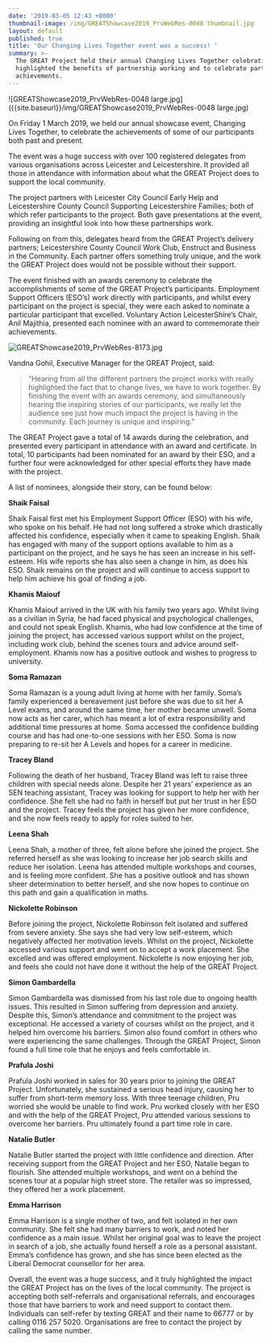 ```yaml
---
date: '2019-03-05 12:43 +0000'
thumbnail-image: /img/GREATShowcase2019_PrvWebRes-0048 thumbnail.jpg
layout: default
published: true
title: 'Our Changing Lives Together event was a success! '
summary: >-
  The GREAT Project held their annual Changing Lives Together celebration, which
  highlighted the benefits of partnership working and to celebrate participants
  achievements.
---
```

![GREATShowcase2019_PrvWebRes-0048 large.jpg]({{site.baseurl}}/img/GREATShowcase2019_PrvWebRes-0048 large.jpg)

On Friday 1 March 2019, we held our annual showcase event, Changing Lives Together, to celebrate the achievements of some of our participants both past and present. 

The event was a huge success with over 100 registered delegates from various organisations across Leicester and Leicestershire. It provided all those in attendance with information about what the GREAT Project does to support the local community.

The project partners with Leicester City Council Early Help and Leicestershire County Council Supporting Leicestershire Families; both of which refer participants to the project. Both gave presentations at the event, providing an insightful look into how these partnerships work.  

Following on from this, delegates heard from the GREAT Project’s delivery partners; Leicestershire County Council Work Club, Enstruct and Business in the Community. Each partner offers something truly unique, and the work the GREAT Project does would not be possible without their support. 

The event finished with an awards ceremony to celebrate the accomplishments of some of the GREAT Project’s participants. Employment Support Officers (ESO’s) work directly with participants, and whilst every participant on the project is special, they were each asked to nominate a particular participant that excelled. Voluntary Action LeicesterShire’s Chair, Anil Majithia, presented each nominee with an award to commemorate their achievements.

![GREATShowcase2019_PrvWebRes-8173.jpg]({{site.baseurl}}/img/GREATShowcase2019_PrvWebRes-8173.jpg)

Vandna Gohil, Executive Manager for the GREAT Project, said: 

> “Hearing from all the different partners the project works with really highlighted the fact that to change lives, we have to work together. By finishing the event with an awards ceremony, and simultaneously hearing the inspiring stories of our participants, we really let the audience see just how much impact the project is having in the community. Each journey is unique and inspiring.”

The GREAT Project gave a total of 14 awards during the celebration, and presented every participant in attendance with an award and certificate. In total, 10 participants had been nominated for an award by their ESO, and a further four were acknowledged for other special efforts they have made with the project. 

A list of nominees, alongside their story, can be found below:

**Shaik Faisal**

Shaik Faisal first met his Employment Support Officer (ESO) with his wife, who spoke on his behalf. He had not long suffered a stroke which drastically affected his confidence, especially when it came to speaking English. Shaik has engaged with many of the support options available to him as a participant on the project, and he says he has seen an increase in his self-esteem. His wife reports she has also seen a change in him, as does his ESO. Shaik remains on the project and will continue to access support to help him achieve his goal of finding a job.

**Khamis Maiouf**

Khamis Maiouf arrived in the UK with his family two years ago. Whilst living as a civilian in Syria, he had faced physical and psychological challenges, and could not speak English. Khamis, who had low confidence at the time of joining the project, has accessed various support whilst on the project, including work club, behind the scenes tours and advice around self-employment. Khamis now has a positive outlook and wishes to progress to university. 

**Soma Ramazan**

Soma Ramazan is a young adult living at home with her family. Soma’s family experienced a bereavement just before she was due to sit her A Level exams, and around the same time, her mother became unwell. Soma now acts as her carer, which has meant a lot of extra responsibility and additional time pressures at home. Soma accessed the confidence building course and has had one-to-one sessions with her ESO. Soma is now preparing to re-sit her A Levels and hopes for a career in medicine. 

**Tracey Bland**

Following the death of her husband, Tracey Bland was left to raise three children with special needs alone. Despite her 21 years’ experience as an SEN teaching assistant, Tracey was looking for support to help her with her confidence. She felt she had no faith in herself but put her trust in her ESO and the project. Tracey feels the project has given her more confidence, and she now feels ready to apply for roles suited to her. 

**Leena Shah**

Leena Shah, a mother of three, felt alone before she joined the project. She referred herself as she was looking to increase her job search skills and reduce her isolation. Leena has attended multiple workshops and courses, and is feeling more confident. She has a positive outlook and has shown sheer determination to better herself, and she now hopes to continue on this path and gain a qualification in maths. 

**Nickolette Robinson**

Before joining the project, Nickolette Robinson felt isolated and suffered from severe anxiety. She says she had very low self-esteem, which negatively affected her motivation levels. Whilst on the project, Nickolette accessed various support and went on to accept a work placement. She excelled and was offered employment. Nickolette is now enjoying her job, and feels she could not have done it without the help of the GREAT Project. 

**Simon Gambardella**

Simon Gambardella was dismissed from his last role due to ongoing health issues. This resulted in Simon suffering from depression and anxiety. Despite this, Simon’s attendance and commitment to the project was exceptional. He accessed a variety of courses whilst on the project, and it helped him overcome his barriers. Simon also found comfort in others who were experiencing the same challenges. Through the GREAT Project, Simon found a full time role that he enjoys and feels comfortable in. 

**Prafula Joshi**

Prafula Joshi worked in sales for 30 years prior to joining the GREAT Project. Unfortunately, she sustained a serious head injury, causing her to suffer from short-term memory loss. With three teenage children, Pru worried she would be unable to find work. Pru worked closely with her ESO and with the help of the GREAT Project, Pru attended various sessions to overcome her barriers. Pru ultimately found a part time role in care. 

**Natalie Butler**

Natalie Butler started the project with little confidence and direction. After receiving support from the GREAT Project and her ESO, Natalie began to flourish. She attended multiple workshops, and went on a behind the scenes tour at a popular high street store. The retailer was so impressed, they offered her a work placement. 

**Emma Harrison**

Emma Harrison is a single mother of two, and felt isolated in her own community. She felt she had many barriers to work, and noted her confidence as a main issue.  Whilst her original goal was to leave the project in search of a job, she actually found herself a role as a personal assistant. Emma’s confidence has grown, and she has since been elected as the Liberal Democrat counsellor for her area. 

Overall, the event was a huge success, and it truly highlighted the impact the GREAT Project has on the lives of the local community. The project is accepting both self-referrals and organisational referrals, and encourages those that have barriers to work and need support to contact them. Individuals can self-refer by texting GREAT and their name to 66777 or by calling 0116 257 5020. Organisations are free to contact the project by calling the same number. 
